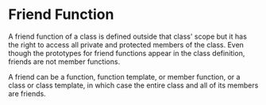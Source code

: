 # Friend Function

A friend function of a class is defined outside that class' scope but it has the right to access all private and protected members of the class. Even though the prototypes for friend functions appear in the class definition, friends are not member functions.

A friend can be a function, function template, or member function, or a class or class template, in which case the entire class and all of its members are friends.
